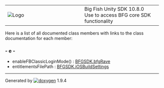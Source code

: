 <table>
<colgroup>
<col style="width: 50%" />
<col style="width: 50%" />
</colgroup>
<tbody>
<tr class="odd">
<td><img src="Icon-100.png" alt="Logo" /></td>
<td><div id="projectname">
Big Fish Unity SDK<span id="projectnumber"> 10.8.0</span>
</div>
<div id="projectbrief">
Use to access BFG core SDK functionality
</div></td>
</tr>
</tbody>
</table>

Here is a list of all documented class members with links to the class
documentation for each member:

### \- e -

  - enableFBClassicLoginMode() : [BFGSDK.bfgRave](class_b_f_g_s_d_k_1_1bfg_rave.html#a2d96bf633f6730cf72187e4c8999556c)
  - entitlementsFilePath : [BFGSDK.iOSBuildSettings](class_b_f_g_s_d_k_1_1i_o_s_build_settings.html#a27110e1a7f567f7d526858b981b9c2a8)

-----

Generated
by [![doxygen](doxygen.svg)](https://www.doxygen.org/index.html) 1.9.4
